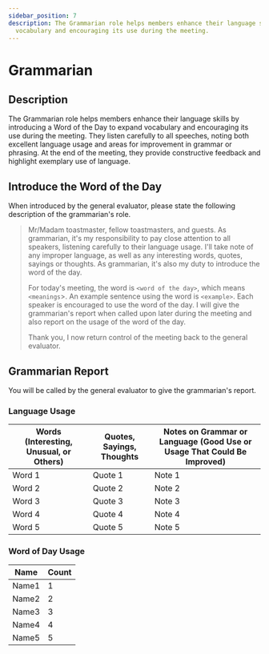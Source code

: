 ```yaml
---
sidebar_position: 7
description: The Grammarian role helps members enhance their language skills by introducing a Word of the Day to expand
  vocabulary and encouraging its use during the meeting. 
---
```


# Grammarian

## Description

The Grammarian role helps members enhance their language skills by introducing a Word of the Day to expand
vocabulary and encouraging its use during the meeting. They listen carefully to all speeches, noting both excellent
language usage and areas for improvement in grammar or phrasing. At the end of the meeting, they provide constructive
feedback and highlight exemplary use of language.

## Introduce the Word of the Day

When introduced by the general evaluator, please state the following description of the grammarian's role.

> Mr/Madam toastmaster, fellow toastmasters, and guests. As grammarian, it's my responsibility to pay close attention to
> all speakers, listening carefully to their language usage. I'll take note of any improper language, as well as any
> interesting words, quotes, sayings or thoughts. As grammarian, it's also my duty to introduce the word of the day.
>
> For today's meeting, the word is `<word of the day>`, which means `<meanings`>. An example sentence using the word is
`<example>`. Each speaker is encouraged to use the word of the day. I will give the grammarian's report when called upon
> later during the meeting and also report on the usage of the word of the day.
>
> Thank you, I now return control of the meeting back to the general evaluator.

## Grammarian Report

You will be called by the general evaluator to give the grammarian's report.

### Language Usage

| Words (Interesting, Unusual, or Others) | Quotes, Sayings, Thoughts | Notes on Grammar or Language (Good Use or Usage That Could Be Improved) |
|-----------------------------------------|---------------------------|-------------------------------------------------------------------------|
| Word 1                                  | Quote 1                   | Note 1                                                                  |
| Word 2                                  | Quote 2                   | Note 2                                                                  |
| Word 3                                  | Quote 3                   | Note 3                                                                  |
| Word 4                                  | Quote 4                   | Note 4                                                                  |
| Word 5                                  | Quote 5                   | Note 5                                                                  |

### Word of Day Usage 

| Name  | Count |
|-------|-------|
| Name1 | 1     |
| Name2 | 2     |
| Name3 | 3     |
| Name4 | 4     |
| Name5 | 5     |
